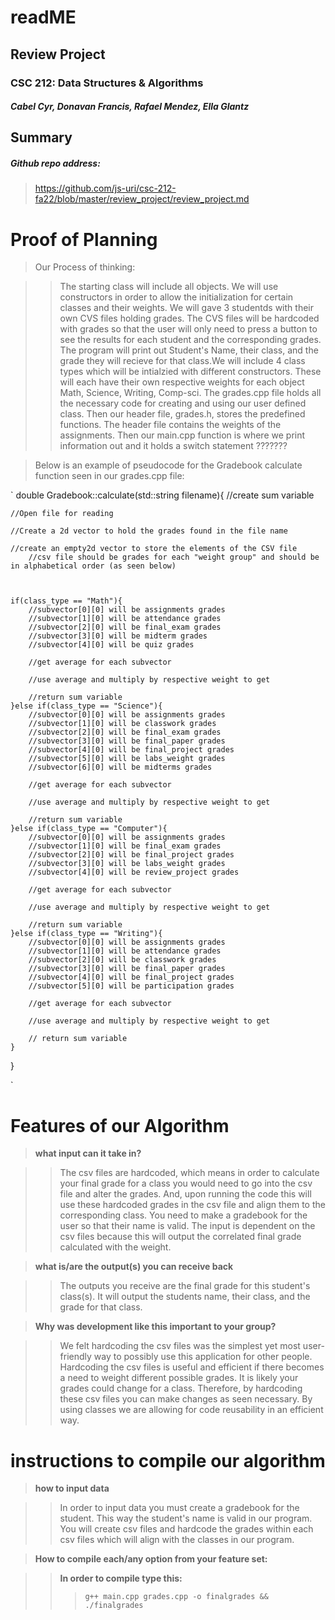 # readME 

## Review Project
### CSC 212: Data Structures & Algorithms
##### Cabel Cyr, Donavan Francis, Rafael Mendez, Ella Glantz

## Summary

##### Github repo address:

>https://github.com/js-uri/csc-212-fa22/blob/master/review_project/review_project.md



# Proof of Planning 

> Our Process of thinking: 

>> The starting class will include all objects. We will use constructors in order to allow the initialization for certain classes and their weights.
>> We will gave 3 studentds with their own CVS files holding grades. The CVS files will be hardcoded with grades so that the user will only need to
>> press a button to see the results for each student and the corresponding grades. The program will print out Student's Name, their class, and the
>> grade they will recieve for that class.We will include 4 class types which will be intialzied with different constructors. These will each have
>> their own respective weights for each object Math, Science, Writing, Comp-sci. The grades.cpp file holds all the necessary code for creating and using our user defined class. Then our header file, grades.h, stores the predefined functions. The header file contains the weights of the assignments. Then our main.cpp function is where we print information out and it holds a switch statement ???????



> Below is an example of pseudocode for the Gradebook calculate function seen in our grades.cpp file:
>
`
double Gradebook::calculate(std::string filename){
    //create sum variable
    
    //Open file for reading
    
    //Create a 2d vector to hold the grades found in the file name
    
    //create an empty2d vector to store the elements of the CSV file
        //csv file should be grades for each "weight group" and should be in alphabetical order (as seen below)
        
    
    
    if(class_type == "Math"){
        //subvector[0][0] will be assignments grades
        //subvector[1][0] will be attendance grades
        //subvector[2][0] will be final_exam grades
        //subvector[3][0] will be midterm grades
        //subvector[4][0] will be quiz grades
        
        //get average for each subvector
        
        //use average and multiply by respective weight to get
        
        //return sum variable
    }else if(class_type == "Science"){
        //subvector[0][0] will be assignments grades
        //subvector[1][0] will be classwork grades
        //subvector[2][0] will be final_exam grades
        //subvector[3][0] will be final_paper grades
        //subvector[4][0] will be final_project grades
        //subvector[5][0] will be labs_weight grades
        //subvector[6][0] will be midterms grades
        
        //get average for each subvector
        
        //use average and multiply by respective weight to get
        
        //return sum variable
    }else if(class_type == "Computer"){
        //subvector[0][0] will be assignments grades
        //subvector[1][0] will be final_exam grades
        //subvector[2][0] will be final_project grades
        //subvector[3][0] will be labs_weight grades
        //subvector[4][0] will be review_project grades
        
        //get average for each subvector
        
        //use average and multiply by respective weight to get
        
        //return sum variable
    }else if(class_type == "Writing"){
        //subvector[0][0] will be assignments grades
        //subvector[1][0] will be attendance grades
        //subvector[2][0] will be classwork grades
        //subvector[3][0] will be final_paper grades
        //subvector[4][0] will be final_project grades
        //subvector[5][0] will be participation grades
        
        //get average for each subvector
        
        //use average and multiply by respective weight to get
        
        // return sum variable
    }

}

`

# Features of our Algorithm

> **what input can it take in?**

>> The csv files are hardcoded, which means in order to calculate your final grade for a class you would need to go into the csv file and alter the 
>> grades. And, upon running the code this will use these hardcoded grades in the csv file and align them to the corresponding class. You need to
>> make a gradebook for the user so that their name is valid. The input is dependent on the csv files because this will output the correlated final grade calculated with the weight. 

> **what is/are the output(s) you can receive back**

>> The outputs you receive are the final grade for this student's class(s). It will output the students name, their class, and the grade for that
>> class. 

> **Why was development like this important to your group?**

>> We felt hardcoding the csv files was the simplest yet most user-friendly way to possibly use this application for other people. Hardcoding the
>> csv files is useful and efficient if there becomes a need to weight different possible grades. It is likely your grades could change for a class.
>> Therefore, by hardcoding these csv files you can make changes as seen necessary. By using classes we are allowing for code reusability in an
>> efficient way. 


# instructions to compile our algorithm 

> **how to input data**

>> In order to input data you must create a gradebook for the student. This way the student's name is valid in our program. You will create csv files and hardcode the grades within each csv files which will align with the classes in our program. 

> **How to compile each/any option from your feature set:**

>> **In order to compile type this:**
>>> `g++ main.cpp grades.cpp -o finalgrades && ./finalgrades`



